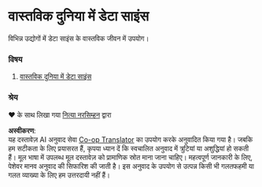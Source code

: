<!--
CO_OP_TRANSLATOR_METADATA:
{
  "original_hash": "07faf02ff163e609edf0b0308dc5d4e6",
  "translation_date": "2025-08-24T00:13:20+00:00",
  "source_file": "6-Data-Science-In-Wild/README.md",
  "language_code": "hi"
}
-->
# वास्तविक दुनिया में डेटा साइंस

विभिन्न उद्योगों में डेटा साइंस के वास्तविक जीवन में उपयोग।

### विषय

1. [वास्तविक दुनिया में डेटा साइंस](20-Real-World-Examples/README.md)

### श्रेय

❤️ के साथ लिखा गया [नित्या नरसिम्हन](https://twitter.com/nitya) द्वारा

**अस्वीकरण**:  
यह दस्तावेज़ AI अनुवाद सेवा [Co-op Translator](https://github.com/Azure/co-op-translator) का उपयोग करके अनुवादित किया गया है। जबकि हम सटीकता के लिए प्रयासरत हैं, कृपया ध्यान दें कि स्वचालित अनुवाद में त्रुटियां या अशुद्धियां हो सकती हैं। मूल भाषा में उपलब्ध मूल दस्तावेज़ को प्रामाणिक स्रोत माना जाना चाहिए। महत्वपूर्ण जानकारी के लिए, पेशेवर मानव अनुवाद की सिफारिश की जाती है। इस अनुवाद के उपयोग से उत्पन्न किसी भी गलतफहमी या गलत व्याख्या के लिए हम उत्तरदायी नहीं हैं।